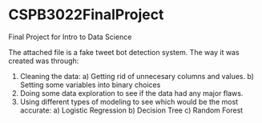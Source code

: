 # CSPB3022FinalProject
Final Project for Intro to Data Science

The attached file is a fake tweet bot detection system. The way it was created was through: 
1) Cleaning the data:
  a) Getting rid of unnecesary columns and values.
  b) Setting some variables into binary choices
2) Doing some data exploration to see if the data had any major flaws.
3) Using different types of modeling to see which would be the most accurate:
  a) Logistic Regression
  b) Decision Tree
  c) Random Forest
